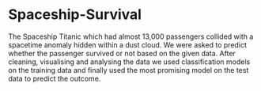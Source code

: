 # Spaceship-Survival

The Spaceship Titanic which had almost 13,000 passengers collided with a spacetime anomaly hidden within a dust cloud. We were asked to predict whether the passenger survived or not based on the given data. After cleaning, visualising and analysing the data we used classification models on the training data and finally used the most promising model on the test data to predict the outcome.
